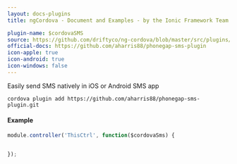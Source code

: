 ```yaml
---
layout: docs-plugins
title: ngCordova - Document and Examples - by the Ionic Framework Team

plugin-name: $cordovaSMS
source: https://github.com/driftyco/ng-cordova/blob/master/src/plugins/sms.js
official-docs: https://github.com/aharris88/phonegap-sms-plugin
icon-apple: true
icon-android: true
icon-windows: false
---
```


Easily send SMS natively in iOS or Android SMS app

```
cordova plugin add https://github.com/aharris88/phonegap-sms-plugin.git
```


#### Example

```javascript
module.controller('ThisCtrl', function($cordovaSms) {


});
```
